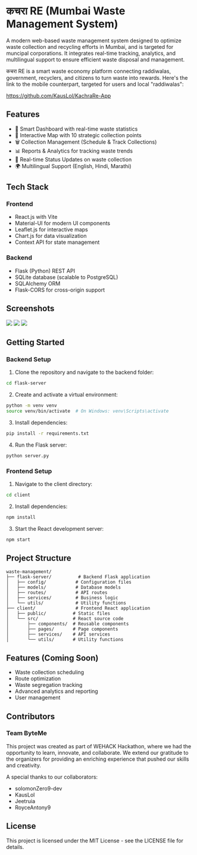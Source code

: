# कचरा RE (Mumbai Waste Management System)

A modern web-based waste management system designed to optimize waste collection and recycling efforts in Mumbai, and is targeted for muncipal corporations. It integrates real-time tracking, analytics, and multilingual support to ensure efficient waste disposal and management.

कचरा RE is a smart waste economy platform connecting raddiwalas, government, recyclers, and citizens to turn waste into rewards. Here's the link to the mobile counterpart, targeted for users and local "raddiwalas":

https://github.com/KausLol/KachraRe-App

## Features

- 🎨 Smart Dashboard with real-time waste statistics
- 📍 Interactive Map with 10 strategic collection points
- 🗑 Collection Management (Schedule & Track Collections)
- 📊 Reports & Analytics for tracking waste trends
- 🔄 Real-time Status Updates on waste collection
- 🌍 Multilingual Support (English, Hindi, Marathi)

## Tech Stack

### Frontend

- React.js with Vite
- Material-UI for modern UI components
- Leaflet.js for interactive maps
- Chart.js for data visualization
- Context API for state management

### Backend

- Flask (Python) REST API
- SQLite database (scalable to PostgreSQL)
- SQLAlchemy ORM
- Flask-CORS for cross-origin support

## Screenshots

<img src="https://i.imgur.com/54XTjSP.png">
<img src="https://i.imgur.com/B0uyv5y.png">
<img src="https://i.imgur.com/H9gWCmT.png">


## Getting Started

### Backend Setup

1. Clone the repository and navigate to the backend folder:
```bash
cd flask-server
```

2. Create and activate a virtual environment:
```bash
python -m venv venv
source venv/bin/activate  # On Windows: venv\Scripts\activate
```

3. Install dependencies:
```bash
pip install -r requirements.txt
```

4. Run the Flask server:
```bash
python server.py
```

### Frontend Setup

1. Navigate to the client directory:
```bash
cd client
```

2. Install dependencies:
```bash
npm install
```

3. Start the React development server:
```bash
npm start
```

## Project Structure

```
waste-management/
├── flask-server/          # Backend Flask application
│   ├── config/           # Configuration files
│   ├── models/           # Database models
│   ├── routes/           # API routes
│   ├── services/         # Business logic
│   └── utils/            # Utility functions
├── client/               # Frontend React application
│   ├── public/          # Static files
│   └── src/             # React source code
│       ├── components/  # Reusable components
│       ├── pages/       # Page components
│       ├── services/    # API services
│       └── utils/       # Utility functions
```

## Features (Coming Soon)

- Waste collection scheduling
- Route optimization
- Waste segregation tracking
- Advanced analytics and reporting
- User management


## Contributors

### Team ByteMe

This project was created as part of WEHACK Hackathon, where we had the opportunity to learn, innovate, and collaborate. We extend our gratitude to the organizers for providing an enriching experience that pushed our skills and creativity.

A special thanks to our collaborators:

- solomonZero9-dev
- KausLol
- Jeetruia
- RoyceAntony9


## License

This project is licensed under the MIT License - see the LICENSE file for details.
